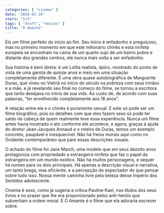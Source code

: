 ```yaml
---
categories: [ "cinema" ]
date: "2020-03-28"
stars: "5/5"
tags: [ "draft", "movies" ]
title: "O Amante"
---
```

Eis um filme perfeito do início ao fim. Seu início é enfadonho e
preguiçoso, mas no primeiro momento em que este milionário chinês
e esta ninfeta europeia se encontram na cama de um quarto sujo de um
bairro pobre e distante dos grandes centros, ele nunca mais volta a ser
enfadonho.

Sua história é bem direta: é um Lolita realista, épico, mostrado
do ponto de vista de uma garota de quinze anos e meio em uma situação
completamente diferente. É uma obra quase autobiográfica de Marguerite
Duras, que viveu no Vietnã no início do século na pobreza com seus
irmãos e a mãe, e já revelando seu final no começo do filme, se
tornou a escritora que tanto desejava no início de sua vida. Ao custo de,
de acordo com suas palavras, "ter envelhecido completamente aos 18 anos".

A relação entre ela e o chinês é puramente sexual. E este só pode ser
um filme biográfico, pois os detalhes com que eles fazem sexo só pode
ter saído da cabeça de quem realmente teve essa experiência. Nunca um
filme antes havia mostrado o ato conforme ele acontece, e agora, graças
à ajuda do diretor Jean-Jacques Annaud e o roteiro de Duras, temos um
exemplo concreto, paupável e inesquecível. Não há freios morais aqui
como no Ocidente contemporâneo que pare essas descrições visuais.

O achado do filme foi Jane March, uma modelo que em seus dezoito anos
protagoniza com propriedade a estrangeira ninfeta que faz o papel da
estrangeira em um mundo exótico. Não há muitos personagens, e sequer
há nomes para os dois principais. Há apenas a descrição visual e
narrativa, um tanto brega, mas eficiente, e a percepção do espectador
do que pensar sobre tudo isso. Nossa mente caminha livre pela beleza
desse Império dos Sentidos adolescente.

Cinema é sexo, como já sugeria a crítica Pauline Kael, nos títulos
dos seus livros e no prazer que lhe era proporcionado pelos anti-heróis
que subvertiam a ordem moral. E O Amante é o filme que ela adoraria
escrever sobre.
